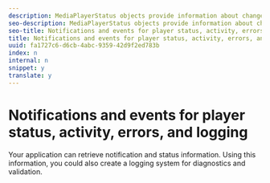 ```yaml
---
description: MediaPlayerStatus objects provide information about changes in player status. Notification objects provide information about warnings and errors. Errors that stop the playback of the video also cause a change in the status of the player. You implement event listeners to capture and respond to events (MediaPlayerEvent objects).
seo-description: MediaPlayerStatus objects provide information about changes in player status. Notification objects provide information about warnings and errors. Errors that stop the playback of the video also cause a change in the status of the player. You implement event listeners to capture and respond to events (MediaPlayerEvent objects).
seo-title: Notifications and events for player status, activity, errors, and logging
title: Notifications and events for player status, activity, errors, and logging
uuid: fa1727c6-d6cb-4abc-9359-42d9f2ed783b
index: n
internal: n
snippet: y
translate: y
---
```


# Notifications and events for player status, activity, errors, and logging

Your application can retrieve notification and status information. Using this information, you could also create a logging system for diagnostics and validation.
